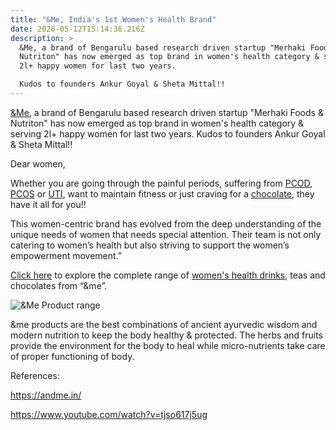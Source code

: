 ```yaml
---
title: "&Me, India's 1st Women's Health Brand"
date: 2020-05-12T15:14:36.216Z
description: >
  &Me, a brand of Bengarulu based research driven startup "Merhaki Foods &
  Nutriton" has now emerged as top brand in women's health category & serving
  2l+ happy women for last two years.

  Kudos to founders Ankur Goyal & Sheta Mittal!!
---
```

[&Me](https://amzn.to/3jW4g0I), a brand of Bengarulu based research driven startup "Merhaki Foods & Nutriton" has now emerged as top brand in women's health category & serving 2l+ happy women for last two years. Kudos to founders Ankur Goyal & Sheta Mittal!!

Dear women,   

Whether you are going through the painful periods, suffering from [PCOD](https://amzn.to/3jYZv6L), [PCOS](https://amzn.to/2FjIoO4) or [UTI](https://amzn.to/2ZnU2OX), want to maintain fitness or just craving for a [chocolate](https://amzn.to/2Rakeby), they have it all for you!! 

This women-centric brand has evolved from the deep understanding of the unique needs of women that needs special attention. Their team is not only catering to women’s health but also striving to support the women’s empowerment movement.”

[Click here](https://amzn.to/2QfDBPR) to explore the complete range of [women's health drinks](https://amzn.to/35mwJsO), teas and chocolates from “&me”.

![&Me Product range](/img/me-product.webp "&Me Product range")

&me products are the best combinations of ancient ayurvedic wisdom and modern nutrition to keep the body healthy & protected. The herbs and fruits provide the environment for the body to heal while micro-nutrients take care of proper functioning of body.

References:

https://andme.in/

https://www.youtube.com/watch?v=tjso617j5ug